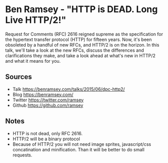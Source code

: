 Ben Ramsey - "HTTP is DEAD. Long Live HTTP/2!"
==============================================

Request for Comments (RFC) 2616 reigned supreme as the specification for the hypertext transfer protocol (HTTP) for
fifteen years. Now, it's been obsoleted by a handful of new RFCs, and HTTP/2 is on the horizon. In this talk, we'll 
take a look at the new RFCs, discuss the differences and clarifications they make, and take a look ahead at what's new 
in HTTP/2 and what it means for you.

Sources
-------

 * Talk <https://benramsey.com/talks/2015/06/dpc-http2/>
 * Blog <https://benramsey.com/>
 * Twitter <https://twitter.com/ramsey>
 * Github <https://github.com/ramsey>

Notes
-----

 * HTTP is not dead, only RFC 2616.
 * HTTP/2 will be a binary protocol
 * Because of HTTP/2 you will not need image sprites, javascript/css concatination and minification. Than it will be 
 better to do small requests.

